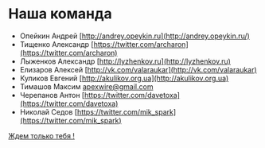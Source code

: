 Наша команда
============

- Опейкин Андрей [http://andrey.opeykin.ru](http://andrey.opeykin.ru/)
- Тищенко Александр [https://twitter.com/archaron](https://twitter.com/archaron)
- Лыженков Александр [http://lyzhenkov.ru](http://lyzhenkov.ru)
- Елизаров Алексей [http://vk.com/valaraukar](http://vk.com/valaraukar)
- Куликов Евгений [http://akulikov.org.ua](http://akulikov.org.ua)
- Тимашов Максим  apexwire@gmail.com
- Черепанов Антон [https://twitter.com/davetoxa](https://twitter.com/davetoxa)
- Николай Седов [https://twitter.com/mik_spark](https://twitter.com/mik_spark)

[Ждем только тебя !](http://yupe.ru/feedback/index)